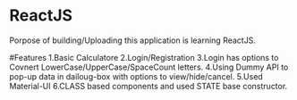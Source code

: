 # ReactJS
Porpose of building/Uploading this application is learning ReactJS.

#Features 
1.Basic Calculatore
2.Login/Registration
3.Login has options to Covnert LowerCase/UpperCase/SpaceCount letters.
4.Using Dummy API to pop-up data in dailoug-box with options to view/hide/cancel.
5.Used Material-UI
6.CLASS based components and used STATE base constructor.
